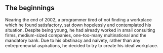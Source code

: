 ## The beginnings
Nearing the end of 2002, a  programmer tired of not finding a workplace which he found satisfactory, sat down hopelessly and contemplated his situation. Despite being young, he had already worked in small consulting firms, medium-sized companies, one-too-many multinational and the mandatory bank. Due to his obstinacy and naivety, rather than any entrepreneurial aspirations, he decided to try to create his ideal workplace.
